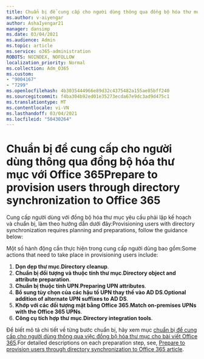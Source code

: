 ```yaml
---
title: Chuẩn bị để cung cấp cho người dùng thông qua đồng bộ hóa thư mục với Office 365
ms.author: v-aiyengar
author: AshaIyengar21
manager: dansimp
ms.date: 03/04/2021
ms.audience: Admin
ms.topic: article
ms.service: o365-administration
ROBOTS: NOINDEX, NOFOLLOW
localization_priority: Normal
ms.collection: Adm_O365
ms.custom:
- "9004167"
- "7299"
ms.openlocfilehash: 4b3035444966e89d32c4375482a155ae85bff240
ms.sourcegitcommit: f4ba304b92ed01e35273ecda67e9dc3ad9d475c1
ms.translationtype: MT
ms.contentlocale: vi-VN
ms.lasthandoff: 03/04/2021
ms.locfileid: "50430264"
---
```

# <a name="prepare-to-provision-users-through-directory-synchronization-to-office-365"></a><span data-ttu-id="fb4bb-102">Chuẩn bị để cung cấp cho người dùng thông qua đồng bộ hóa thư mục với Office 365</span><span class="sxs-lookup"><span data-stu-id="fb4bb-102">Prepare to provision users through directory synchronization to Office 365</span></span>

<span data-ttu-id="fb4bb-103">Cung cấp người dùng với đồng bộ hóa thư mục yêu cầu phải lập kế hoạch và chuẩn bị, làm theo hướng dẫn dưới đây:</span><span class="sxs-lookup"><span data-stu-id="fb4bb-103">Provisioning users with directory synchronization requires planning and preparations, follow the guidance below:</span></span>

<span data-ttu-id="fb4bb-104">Một số hành động cần thực hiện trong cung cấp người dùng bao gồm:</span><span class="sxs-lookup"><span data-stu-id="fb4bb-104">Some actions that need to take place in provisioning users include:</span></span>
1. <span data-ttu-id="fb4bb-105">**Dọn dẹp thư mục**.</span><span class="sxs-lookup"><span data-stu-id="fb4bb-105">**Directory cleanup**.</span></span>
1. <span data-ttu-id="fb4bb-106">**Chuẩn bị đối tượng và thuộc tính thư mục**.</span><span class="sxs-lookup"><span data-stu-id="fb4bb-106">**Directory object and attribute preparation**.</span></span>
1. <span data-ttu-id="fb4bb-107">**Chuẩn bị thuộc tính UPN**.</span><span class="sxs-lookup"><span data-stu-id="fb4bb-107">**Preparing UPN attributes**.</span></span>
1. <span data-ttu-id="fb4bb-108">**Bổ sung tùy chọn của các hậu tố UPN thay thế vào AD DS**.</span><span class="sxs-lookup"><span data-stu-id="fb4bb-108">**Optional addition of alternate UPN suffixes to AD DS**.</span></span>
1. <span data-ttu-id="fb4bb-109">**Khớp với các đối tượng mặt bằng Office 365**.</span><span class="sxs-lookup"><span data-stu-id="fb4bb-109">**Match on-premises UPNs with the Office 365 UPNs**.</span></span>
1. <span data-ttu-id="fb4bb-110">**Công cụ tích hợp thư mục**.</span><span class="sxs-lookup"><span data-stu-id="fb4bb-110">**Directory integration tools**.</span></span>

<span data-ttu-id="fb4bb-111">Để biết mô tả chi tiết về từng bước chuẩn bị, hãy xem mục [chuẩn bị để cung cấp cho người dùng thông qua việc đồng bộ hóa thư mục cho bài viết Office 365](https://aka.ms/office365assistantprovisionuserstooffice365).</span><span class="sxs-lookup"><span data-stu-id="fb4bb-111">For detailed descriptions on each preparation step, see, [Prepare to provision users through directory synchronization to Office 365 article](https://aka.ms/office365assistantprovisionuserstooffice365).</span></span>